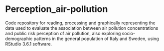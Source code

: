 # Perception_air-pollution
Code repository for reading, processing and graphically representing the data used to evaluate the association between air pollution concentrations and public risk perception of air pollution, also exploring socio-demographic patterns in the general population of Italy and Sweden, using RStudio 3.6.1 software.
